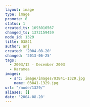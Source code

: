 ```yaml
---
layout: image
type: image
promote: 0
status: 1
created_ts: 1093016567
changed_ts: 1372159459
node_id: 1329
title: 03841
author: anj
created: '2004-08-20'
changed: '2013-06-25'
tags:
  - 2003/12 - December 2003
  - Karamea
images:
  - src: image/images/03841-1329.jpg
    name: 03841-1329.jpg
url: "/node/1329/"
aliases: []
date: '2004-08-20'
---
```


